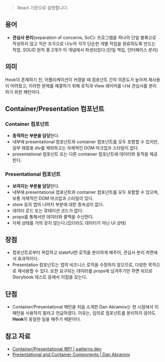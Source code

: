 > React 기준으로 설명합니다.

## 용어

- **관심사 분리**(separation of concerns, SoC): 프로그램을 하나의 단일 블록으로 작성하지 않고 작은 조각으로 나누어 각각 단순한 개별 작업을 완료하도록 만드는 작업. SOLID 원칙 중 2개가 이 개념에서 파생되었다.(단일 책임, 인터페이스 분리)

## 의미

Hook이 존재하기 전, 어플리케이션이 커졌을 때 컴포넌트 간의 의존도가 높아져 재사용이 어려웠고, 이러한 문제를 해결하기 위해 로직과 View 레이어를 나눠 관심사를 분리하기 위한 패턴이다.

## Container/Presentation 컴포넌트

### Container 컴포넌트

- **동작하는 부분을 담당**한다.
- 내부에 presentational 컴포넌트와 container 컴포넌트를 모두 포함할 수 있지만, 일부 래핑용 div를 제외하고는 자체적인 DOM 마크업과 스타일이 없다.
- presentational 컴포넌트 또는 다른 container 컴포넌트에 데이터와 동작을 제공한다.

### Presentational 컴포넌트

- **보여지는 부분을 담당**한다.
- 내부에 presentational 컴포넌트와 container 컴포넌트를 모두 포함할 수 있으며, 보통 자체적인 DOM 마크업과 스타일이 있다.
- store 등의 앱의 나머지 부분에 대한 종속성이 없다.
- 데이터 로드 또는 뮤테이션 코드가 없다.
- props를 통해서만 데이터와 콜백을 수신한다.
- 자체 상태를 거의 갖지 않는다.(있더라도 데이터가 아닌 UI 상태)

## 장점

- 컴포넌트로부터 복잡하고 stateful한 로직을 분리하게 해주어, 관심사 분리 측면에서 효과적이다.
- Presentation 컴포넌트는 앱의 비즈니스 로직을 수정하지 않으므로, 다양한 목적으로 재사용할 수 있다. 또한 요구되는 데이터를 props에 넘겨주기만 하면 되므로 Storybook 테스트 등에서 이점을 갖는다.

## 단점

- Container/Presentational 패턴을 처음 소개한 Dan Abramov는 현 시점에서 이 패턴을 사용하지 말라고 언급하였다. 이유는, 임의로 컴포넌트를 분리하지 않아도 **Hook**이 동일한 일을 해주기 때문이다.

## 참고 자료

- [Container/Presentational 패턴 | patterns.dev](https://patterns-dev-kr.github.io/design-patterns/container-presentational-pattern/)
- [Presentational and Container Components | Dan Abramov](https://medium.com/@dan_abramov/smart-and-dumb-components-7ca2f9a7c7d0)